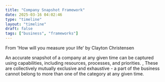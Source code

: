 ```yaml
---
title: "Company Snapshot Framework"
date: 2025-03-16 04:02:46
type: "timeline"
layout: "timeline"
draft: false
tags: ["business", "frameworks"]
---
```



From 'How will you measure your life' by Clayton Christensen

An accurate snapshot of a company at any given time can be captured using capabilities, including resources, processes, and priorities. ,
These are collectively mutually exclusive and exhaustive - a part of the business cannot belong to more than one of the category at any given time.